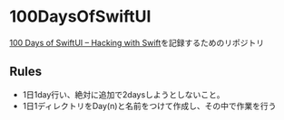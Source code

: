 # 100DaysOfSwiftUI
[100 Days of SwiftUI – Hacking with Swift](https://www.hackingwithswift.com/100/swiftui)を記録するためのリポジトリ

## Rules
* 1日1day行い、絶対に追加で2daysしようとしないこと。
* 1日1ディレクトリをDay(n)と名前をつけて作成し、その中で作業を行う
